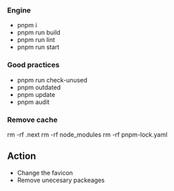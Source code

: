 ### Engine

- pnpm i
- pnpm run build
- pnpm run lint
- pnpm run start

### Good practices

- pnpm run check-unused
- pnpm outdated
- pnpm update
- pnpm audit

### Remove cache

rm -rf .next
rm -rf node_modules
rm -rf pnpm-lock.yaml

## Action

- Change the favicon
- Remove unecesary packeages
